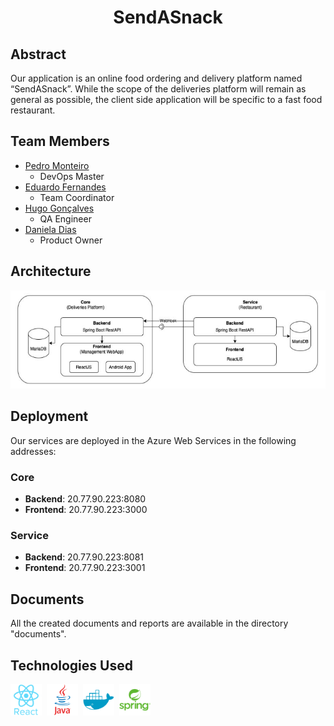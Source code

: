 <h1 align="center">
SendASnack
</h1>

## Abstract
Our application is an online food ordering and delivery platform named “SendASnack”. While the scope of the deliveries platform will remain as general as possible, the client side application will be specific to a fast food restaurant. 

## Team Members
- [Pedro Monteiro](https://github.com/pedromonteiro01)
    - DevOps Master
- [Eduardo Fernandes](https://github.com/rezeett)
    - Team Coordinator
- [Hugo Gonçalves](https://github.com/Hugo1307)
    - QA Engineer
- [Daniela Dias](https://github.com/Danielar0w0)
    - Product Owner

## Architecture
<p>
  <img  src="./imgs/architecture.png">
</p>

## Deployment

Our services are deployed in the Azure Web Services in the following addresses:

### Core

* **Backend**: 20.77.90.223:8080 
* **Frontend**: 20.77.90.223:3000

### Service

* **Backend**: 20.77.90.223:8081
* **Frontend**: 20.77.90.223:3001

## Documents

All the created documents and reports are available in the directory "documents".

## Technologies Used
<div>
<img src="https://github.com/devicons/devicon/blob/master/icons/react/react-original-wordmark.svg" title="React" alt="React " width="50" height="50"/>&nbsp;
<img src="https://github.com/devicons/devicon/blob/master/icons/java/java-original-wordmark.svg" title="Java" alt="Java " width="50" height="50"/>&nbsp;
<img src="https://github.com/devicons/devicon/blob/master/icons/docker/docker-plain.svg" title="Docker" alt="Docker" width="50" height="50"/>&nbsp;
<img src="https://github.com/devicons/devicon/blob/master/icons/spring/spring-original-wordmark.svg" title="Spring" alt="Spring " width="50" height="50"/>&nbsp;
</div>
